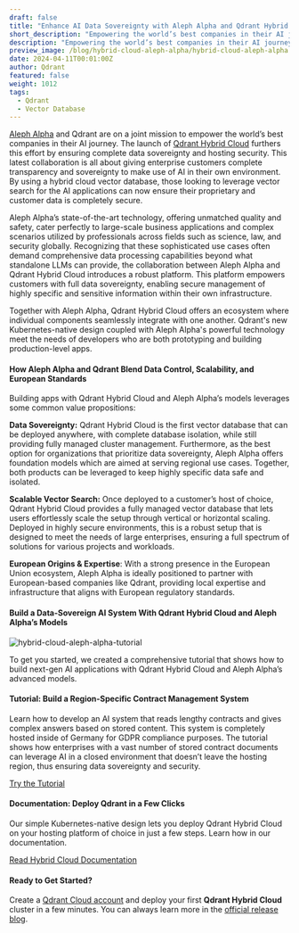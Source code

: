 ```yaml
---
draft: false
title: "Enhance AI Data Sovereignty with Aleph Alpha and Qdrant Hybrid Cloud"
short_description: "Empowering the world’s best companies in their AI journey." 
description: "Empowering the world’s best companies in their AI journey."
preview_image: /blog/hybrid-cloud-aleph-alpha/hybrid-cloud-aleph-alpha.png
date: 2024-04-11T00:01:00Z
author: Qdrant
featured: false
weight: 1012
tags:
  - Qdrant
  - Vector Database
---
```


[Aleph Alpha](https://aleph-alpha.com/) and Qdrant are on a joint mission to empower the world’s best companies in their AI journey. The launch of [Qdrant Hybrid Cloud](https://hybrid-cloud.qdrant.tech/) furthers this effort by ensuring complete data sovereignty and hosting security. This latest collaboration is all about giving enterprise customers complete transparency and sovereignty to make use of AI in their own environment. By using a hybrid cloud vector database, those looking to leverage vector search for the AI applications can now ensure their proprietary and customer data is completely secure.

Aleph Alpha’s state-of-the-art technology, offering unmatched quality and safety, cater perfectly to large-scale business applications and complex scenarios utilized by professionals across fields such as science, law, and security globally. Recognizing that these sophisticated use cases often demand comprehensive data processing capabilities beyond what standalone LLMs can provide, the collaboration between Aleph Alpha and Qdrant Hybrid Cloud introduces a robust platform. This platform empowers customers with full data sovereignty, enabling secure management of highly specific and sensitive information within their own infrastructure.

Together with Aleph Alpha, Qdrant Hybrid Cloud offers an ecosystem where individual components seamlessly integrate with one another. Qdrant's new Kubernetes-native design coupled with Aleph Alpha's powerful technology meet the needs of developers who are both prototyping and building production-level apps.

#### How Aleph Alpha and Qdrant Blend Data Control, Scalability, and European Standards

Building apps with Qdrant Hybrid Cloud and Aleph Alpha’s models leverages some common value propositions:

**Data Sovereignty:** Qdrant Hybrid Cloud is the first vector database that can be deployed anywhere, with complete database isolation, while still providing fully managed cluster management. Furthermore, as the best option for organizations that prioritize data sovereignty, Aleph Alpha offers foundation models which are aimed at serving regional use cases. Together, both products can be leveraged to keep highly specific data safe and isolated.

**Scalable Vector Search:** Once deployed to a customer’s host of choice, Qdrant Hybrid Cloud provides a fully managed vector database that lets users effortlessly scale the setup through vertical or horizontal scaling. Deployed in highly secure environments, this is a robust setup that is designed to meet the needs of large enterprises, ensuring a full spectrum of solutions for various projects and workloads.

**European Origins & Expertise**: With a strong presence in the European Union ecosystem, Aleph Alpha is ideally positioned to partner with European-based companies like Qdrant, providing local expertise and infrastructure that aligns with European regulatory standards.

#### Build a Data-Sovereign AI System With Qdrant Hybrid Cloud and Aleph Alpha’s Models

![hybrid-cloud-aleph-alpha-tutorial](/blog/hybrid-cloud-aleph-alpha/hybrid-cloud-aleph-alpha-tutorial.png)

To get you started, we created a comprehensive tutorial that shows how to build next-gen AI applications with Qdrant Hybrid Cloud and Aleph Alpha’s advanced models.

#### Tutorial: Build a Region-Specific Contract Management System

Learn how to develop an AI system that reads lengthy contracts and gives complex answers based on stored content. This system is completely hosted inside of Germany for GDPR compliance purposes. The tutorial shows how enterprises with a vast number of stored contract documents can leverage AI in a closed environment that doesn’t leave the hosting region, thus ensuring data sovereignty and security.

[Try the Tutorial](/documentation/examples/rag-contract-management-stackit-aleph-alpha/)

#### Documentation: Deploy Qdrant in a Few Clicks

Our simple Kubernetes-native design lets you deploy Qdrant Hybrid Cloud on your hosting platform of choice in just a few steps. Learn how in our documentation.

[Read Hybrid Cloud Documentation](/documentation/hybrid-cloud/)

#### Ready to Get Started?

Create a [Qdrant Cloud account](https://cloud.qdrant.io/login) and deploy your first **Qdrant Hybrid Cloud** cluster in a few minutes. You can always learn more in the [official release blog](/blog/hybrid-cloud/). 